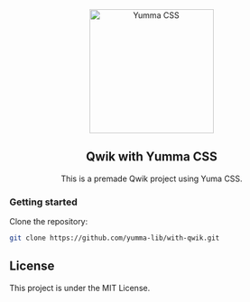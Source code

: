 <div align="center">
  <a href="https://yummacss.com" target="_blank" rel="noopener noreferrer">
    <picture>
      <source media="(prefers-color-scheme: dark)" srcset="https://yummacss.com/assets/dark-logotype.png">
      <source media="(prefers-color-scheme: light)" srcset="https://yummacss.com/assets/light-logotype.png">
      <img alt="Yumma CSS" src="https://yummacss.com/assets/light-logotype.png" width="220" style="max-width: 100%;">
    </picture>
  </a>
</div>

<h2 align="center">Qwik with Yumma CSS</h2>

<p align="center">
  This is a premade Qwik project using Yuma CSS.
</p>

### Getting started

Clone the repository:

```bash
git clone https://github.com/yumma-lib/with-qwik.git
```

## License

This project is under the MIT License.

